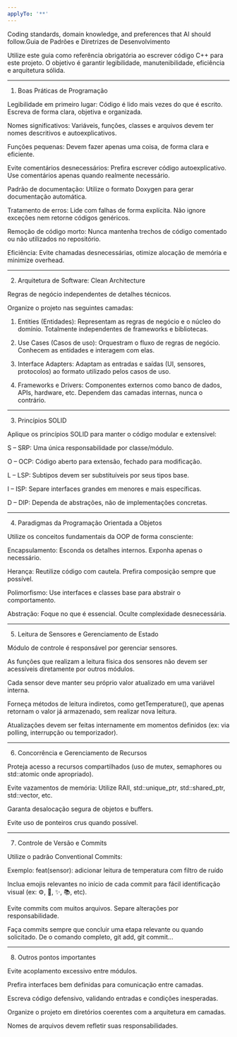```yaml
---
applyTo: '**'
---
```

Coding standards, domain knowledge, and preferences that AI should follow.Guia de Padrões e Diretrizes de Desenvolvimento

Utilize este guia como referência obrigatória ao escrever código C++ para este projeto. O objetivo é garantir legibilidade, manutenibilidade, eficiência e arquitetura sólida.


---

1. Boas Práticas de Programação

Legibilidade em primeiro lugar: Código é lido mais vezes do que é escrito. Escreva de forma clara, objetiva e organizada.

Nomes significativos: Variáveis, funções, classes e arquivos devem ter nomes descritivos e autoexplicativos.

Funções pequenas: Devem fazer apenas uma coisa, de forma clara e eficiente.

Evite comentários desnecessários: Prefira escrever código autoexplicativo. Use comentários apenas quando realmente necessário.

Padrão de documentação: Utilize o formato Doxygen para gerar documentação automática.

Tratamento de erros: Lide com falhas de forma explícita. Não ignore exceções nem retorne códigos genéricos.

Remoção de código morto: Nunca mantenha trechos de código comentado ou não utilizados no repositório.

Eficiência: Evite chamadas desnecessárias, otimize alocação de memória e minimize overhead.



---

2. Arquitetura de Software: Clean Architecture

Regras de negócio independentes de detalhes técnicos.

Organize o projeto nas seguintes camadas:

1. Entities (Entidades): Representam as regras de negócio e o núcleo do domínio. Totalmente independentes de frameworks e bibliotecas.


2. Use Cases (Casos de uso): Orquestram o fluxo de regras de negócio. Conhecem as entidades e interagem com elas.


3. Interface Adapters: Adaptam as entradas e saídas (UI, sensores, protocolos) ao formato utilizado pelos casos de uso.


4. Frameworks e Drivers: Componentes externos como banco de dados, APIs, hardware, etc. Dependem das camadas internas, nunca o contrário.




---

3. Princípios SOLID

Aplique os princípios SOLID para manter o código modular e extensível:

S – SRP: Uma única responsabilidade por classe/módulo.

O – OCP: Código aberto para extensão, fechado para modificação.

L – LSP: Subtipos devem ser substituíveis por seus tipos base.

I – ISP: Separe interfaces grandes em menores e mais específicas.

D – DIP: Dependa de abstrações, não de implementações concretas.



---

4. Paradigmas da Programação Orientada a Objetos

Utilize os conceitos fundamentais da OOP de forma consciente:

Encapsulamento: Esconda os detalhes internos. Exponha apenas o necessário.

Herança: Reutilize código com cautela. Prefira composição sempre que possível.

Polimorfismo: Use interfaces e classes base para abstrair o comportamento.

Abstração: Foque no que é essencial. Oculte complexidade desnecessária.



---

5. Leitura de Sensores e Gerenciamento de Estado

Módulo de controle é responsável por gerenciar sensores.

As funções que realizam a leitura física dos sensores não devem ser acessíveis diretamente por outros módulos.

Cada sensor deve manter seu próprio valor atualizado em uma variável interna.

Forneça métodos de leitura indiretos, como getTemperature(), que apenas retornam o valor já armazenado, sem realizar nova leitura.

Atualizações devem ser feitas internamente em momentos definidos (ex: via polling, interrupção ou temporizador).



---

6. Concorrência e Gerenciamento de Recursos

Proteja acesso a recursos compartilhados (uso de mutex, semaphores ou std::atomic onde apropriado).

Evite vazamentos de memória: Utilize RAII, std::unique_ptr, std::shared_ptr, std::vector, etc.

Garanta desalocação segura de objetos e buffers.

Evite uso de ponteiros crus quando possível.



---

7. Controle de Versão e Commits

Utilize o padrão Conventional Commits:

Exemplo: feat(sensor): adicionar leitura de temperatura com filtro de ruído


Inclua emojis relevantes no início de cada commit para fácil identificação visual (ex: ⚙️, 🐛, ✨, 📚, etc).

Evite commits com muitos arquivos. Separe alterações por responsabilidade.

Faça commits sempre que concluir uma etapa relevante ou quando solicitado.
De o comando completo, git add, git commit...



---

8. Outros pontos importantes

Evite acoplamento excessivo entre módulos.

Prefira interfaces bem definidas para comunicação entre camadas.

Escreva código defensivo, validando entradas e condições inesperadas.

Organize o projeto em diretórios coerentes com a arquitetura em camadas.

Nomes de arquivos devem refletir suas responsabilidades.